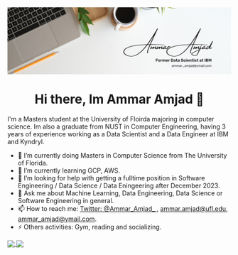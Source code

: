 

<img align="center" src="https://github.com/Ammar-Amjad/Ammar-Amjad/blob/main/Ammar%20Amjad.png">

<h1 style=text-align:center;>Hi there, Im Ammar Amjad 👋</h1>

I'm a Masters student at the University of Floirda majoring in computer science. Im also a graduate from NUST in Computer Engineering, having 3 years of experience working as a Data Scientist and a Data Engineer at IBM and Kyndryl.

- 🔭 I’m currently doing Masters in Computer Science from The University of Florida.
- 🌱 I’m currently learning GCP, AWS.
- 🤔 I’m looking for help with getting a fulltime position in Software Engineering / Data Science / Data Eningeering after December 2023.
- 💬 Ask me about Machine Learning, Data Engineering, Data Science or Software Engineering in general.
- 📫 How to reach me: [Twitter:  @Ammar_Amjad_ ](https://twitter.com/Ammar_Amjad_), [ammar.amjad@ufl.edu](ammar.amjad@ufl.edu), [ammar_amjad@ymail.com](ammar_amjad@ymail.com).
- ⚡ Others activities: Gym, reading and socializing.

<a href="https://github.com/Ammar-Amjad">
  <img align="center" src="https://github-readme-stats.vercel.app/api?username=Ammar-Amjad&theme=vue-dark&show_icons=true" />
</a>
<a href="https://github.com/Ammar-Amjad">
  <img align="center" src="https://github-readme-stats.vercel.app/api/top-langs/?username=Ammar-Amjad" />
</a>
 
